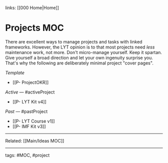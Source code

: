 links: [[000 Home|Home]]

# Projects MOC
There are excellent ways to manage projects and tasks with linked frameworks. However, the LYT opinion is to that most projects need *less* maintenance work, not more. Don't micro-manage yourself. Keep it spartan. Give yourself a broad direction and let your own ingenuity surprise you. That's why the following are deliberately minimal project "cover pages".

*Template*
- [[P- ProjectOKR]]

*Active* — #activeProject
- [[P- LYT Kit v4]]

*Past* — #pastProject
- [[P- LYT Course v1]]
- [[P- IMF Kit v3]]

---
Related: [[Main/Ideas MOC]]

---
tags: #MOC, #project